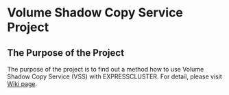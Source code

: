 # Volume Shadow Copy Service Project
## The Purpose of the Project
The purpose of the project is to find out a method how to use Volume Shadow Copy Service (VSS) with EXPRESSCLUSTER. For detail, please visit [Wiki page](https://github.com/fukunagt/Volume-Shadow-Copy-Service/wiki).
